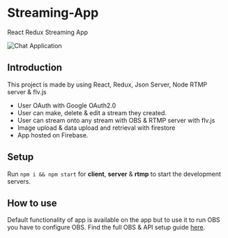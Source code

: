 # Streaming-App
React Redux Streaming App

![Chat Application](https://i.postimg.cc/j2Ztjyf9/2020-09-17-08-22-53-Setup-OBS-API-Key-for-React-Streaming-App-Google-Docs.png)



## Introduction

This project is made by using React, Redux, Json Server, Node RTMP server & flv.js
- User OAuth with Google OAuth2.0
- User can make, delete & edit a stream they created.
- User can stream onto any stream with OBS & RTMP server with flv.js
- Image upload & data upload and retrieval with firestore
- App hosted on Firebase.

## Setup
Run ```npm i && npm start``` for **client**, **server** & **rtmp** to start the development servers.

## How to use
Default functionality of app is available on the app but to use it to run OBS you have to configure OBS.
Find the full OBS & API setup guide [here](https://rb.gy/s1p4ko). 

